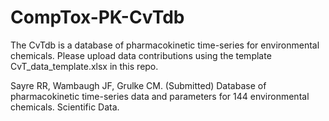 # CompTox-PK-CvTdb

The CvTdb is a database of pharmacokinetic time-series for environmental chemicals. Please upload data contributions using the template CvT_data_template.xlsx in this repo. 

Sayre RR, Wambaugh JF, Grulke CM. (Submitted) Database of pharmacokinetic time-series data and parameters for 144 environmental chemicals. Scientific Data.
